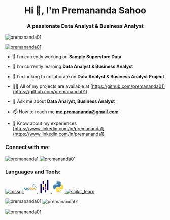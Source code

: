 <h1 align="center">Hi 👋, I'm Premananda Sahoo</h1>
<h3 align="center">A passionate Data Analyst & Business Analyst</h3>

<p align="left"> <img src="https://komarev.com/ghpvc/?username=premananda01&label=Profile%20views&color=0e75b6&style=flat" alt="premananda01" /> </p>

<p align="left"> <a href="https://github.com/ryo-ma/github-profile-trophy"><img src="https://github-profile-trophy.vercel.app/?username=premananda01" alt="premananda01" /></a> </p>

- 🔭 I’m currently working on **Sample Superstore Data**

- 🌱 I’m currently learning **Data Analyst & Business Analyst**

- 👯 I’m looking to collaborate on **Data Analyst & Business Analyst Project**

- 👨‍💻 All of my projects are available at [https://github.com/premananda01](https://github.com/premananda01)

- 💬 Ask me about **Data Analyst, Business Analyst**

- 📫 How to reach me **me.premananda@gmail.com**

- 📄 Know about my experiences [https://www.linkedin.com/in/premananda1](https://www.linkedin.com/in/premananda1)

<h3 align="left">Connect with me:</h3>
<p align="left">
<a href="https://linkedin.com/in/premananda1" target="blank"><img align="center" src="https://raw.githubusercontent.com/rahuldkjain/github-profile-readme-generator/master/src/images/icons/Social/linked-in-alt.svg" alt="premananda1" height="30" width="40" /></a>
<a href="https://kaggle.com/premananda01" target="blank"><img align="center" src="https://raw.githubusercontent.com/rahuldkjain/github-profile-readme-generator/master/src/images/icons/Social/kaggle.svg" alt="premananda01" height="30" width="40" /></a>
</p>

<h3 align="left">Languages and Tools:</h3>
<p align="left"> <a href="https://www.microsoft.com/en-us/sql-server" target="_blank" rel="noreferrer"> <img src="https://www.svgrepo.com/show/303229/microsoft-sql-server-logo.svg" alt="mssql" width="40" height="40"/> </a> <a href="https://www.mysql.com/" target="_blank" rel="noreferrer"> <img src="https://raw.githubusercontent.com/devicons/devicon/master/icons/mysql/mysql-original-wordmark.svg" alt="mysql" width="40" height="40"/> </a> <a href="https://pandas.pydata.org/" target="_blank" rel="noreferrer"> <img src="https://raw.githubusercontent.com/devicons/devicon/2ae2a900d2f041da66e950e4d48052658d850630/icons/pandas/pandas-original.svg" alt="pandas" width="40" height="40"/> </a> <a href="https://www.python.org" target="_blank" rel="noreferrer"> <img src="https://raw.githubusercontent.com/devicons/devicon/master/icons/python/python-original.svg" alt="python" width="40" height="40"/> </a> <a href="https://scikit-learn.org/" target="_blank" rel="noreferrer"> <img src="https://upload.wikimedia.org/wikipedia/commons/0/05/Scikit_learn_logo_small.svg" alt="scikit_learn" width="40" height="40"/> </a> </p>

<p><img align="left" src="https://github-readme-stats.vercel.app/api/top-langs?username=premananda01&show_icons=true&locale=en&layout=compact" alt="premananda01" /></p>

<p>&nbsp;<img align="center" src="https://github-readme-stats.vercel.app/api?username=premananda01&show_icons=true&locale=en" alt="premananda01" /></p>

<p><img align="center" src="https://github-readme-streak-stats.herokuapp.com/?user=premananda01&" alt="premananda01" /></p>

